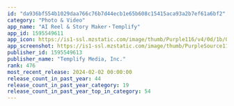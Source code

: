 ```yaml
---
id: "da936bf554b1029daa766c76b7d44ecb1e65b608c15415aca93a2b7ef61a6bf2"
category: "Photo & Video"
app_name: "AI Reel & Story Maker・Templify"
app_id: 1595549611
app_icon: https://is1-ssl.mzstatic.com/image/thumb/Purple116/v4/0d/1b/0c/0d1b0c37-f9bf-c832-b069-03caa9201de2/AppIconDark-0-1x_U007ephone-0-0-0-85-220-0.png/1024x1024bb.png
app_screenshot: https://is1-ssl.mzstatic.com/image/thumb/PurpleSource116/v4/2d/ae/7c/2dae7c0b-2229-c786-53c1-d3380e0ec7d8/bf9bf111-6a04-4c4e-a6c4-3a55f1cd4f16_eng_1.jpg/1242x2688bb.png
publisher_id: 1595549613
publisher_name: "Templify Media, Inc."
rank: 476
most_recent_release: 2024-02-02 00:00:00
release_count_in_past_year: 44
release_count_in_past_year_category: 19
release_count_in_past_year_top_in_category: 54
---
```

